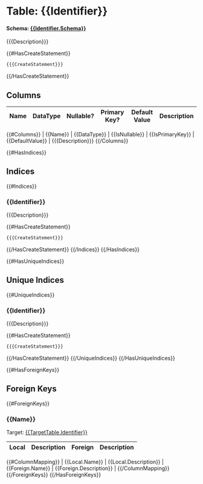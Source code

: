 ﻿# Table: {{Identifier}}
#### Schema: [{{Identifier.Schema}}](.\{{Identifier.Schema}}.md)

{{{Description}}}

{{#HasCreateStatement}}
```SQL
{{{CreateStatement}}}
```
{{/HasCreateStatement}}

## Columns

| Name | DataType | Nullable? | Primary Key? | Default Value | Description |
| ---- | -------- | --------- | ------------ | ------------- | ----------- |
{{#Columns}}
| {{Name}} | {{DataType}} | {{IsNullable}} | {{IsPrimaryKey}} | {{DefaultValue}} | {{{Description}}}
{{/Columns}}

{{#HasIndices}}
## Indices
{{#Indices}}
### {{Identifier}}
{{{Description}}}

{{#HasCreateStatement}}
```SQL
{{{CreateStatement}}}
```
{{/HasCreateStatement}}
{{/Indices}}
{{/HasIndices}}

{{#HasUniqueIndices}}
## Unique Indices
{{#UniqueIndices}}
### {{Identifier}}
{{{Description}}}

{{#HasCreateStatement}}
```SQL
{{{CreateStatement}}}
```
{{/HasCreateStatement}}
{{/UniqueIndices}}
{{/HasUniqueIndices}}

{{#HasForeignKeys}}
## Foreign Keys
{{#ForeignKeys}}
### {{Name}}
Target: [{{TargetTable.Identifier}}](.\{{TargetTable.Identifier}}.md)

| Local | Description | Foreign | Description |
| ----- | ----------- | ------- | ----------- |
{{#ColumnMapping}}
| {{Local.Name}} | {{Local.Description}} | {{Foreign.Name}} | {{Foreign.Description}} |
{{/ColumnMapping}}
{{/ForeignKeys}}
{{/HasForeignKeys}}